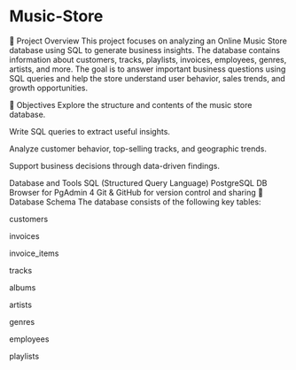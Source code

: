 # Music-Store
📌 Project Overview
This project focuses on analyzing an Online Music Store database using SQL to generate business insights. The database contains information about customers, tracks, playlists, invoices, employees, genres, artists, and more. The goal is to answer important business questions using SQL queries and help the store understand user behavior, sales trends, and growth opportunities.

🧠 Objectives
Explore the structure and contents of the music store database.

Write SQL queries to extract useful insights.

Analyze customer behavior, top-selling tracks, and geographic trends.

Support business decisions through data-driven findings.

Database and Tools
SQL (Structured Query Language)
PostgreSQL 
DB Browser for  PgAdmin 4
Git & GitHub for version control and sharing
📂 Database Schema
The database consists of the following key tables:

customers

invoices

invoice_items

tracks

albums

artists

genres

employees

playlists



